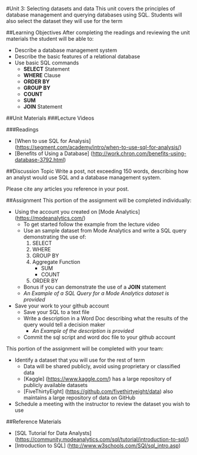 #Unit 3: Selecting datasets and data
This unit covers the principles of database management and querying databases using SQL. Students will also select the dataset they will use for the term

##Learning Objectives
After completing the readings and reviewing the unit materials the student will be able to:
* Describe a database management system
* Describe the basic features of a relational database
* Use basic SQL commands
  * **SELECT** Statement
  * **WHERE** Clause
  * **ORDER BY**
  * **GROUP BY**
  * **COUNT**
  * **SUM**
  * **JOIN** Statement

##Unit Materials
###Lecture Videos

###Readings
* [When to use SQL for Analysis] (https://segment.com/academy/intro/when-to-use-sql-for-analysis/)
* [Benefits of Using a Database] (http://work.chron.com/benefits-using-database-3792.html)

##Discussion Topic
Write a post, not exceeding 150 words, describing how an analyst would use SQL and a database management system. 

Please cite any articles you reference in your post.

##Assignment
This portion of the assignment will be completed individually:
* Using the account you created on [Mode Analytics] (https://modeanalytics.com/)
  * To get started follow the example from the lecture video
  * Use an sample dataset from Mode Analytics and write a SQL query demonstrating the use of:
    1. SELECT
    2. WHERE
    3. GROUP BY
    4. Aggregate Function
       * SUM
       * COUNT
    5. ORDER BY
  * Bonus if you can demonstrate the use of a **JOIN** statement
  * *An Example of a SQL Query for a Mode Analytics dataset is provided*
* Save your work to your github account
  * Save your SQL to a text file
  * Write a description in a Word Doc describing what the results of the query would tell a decision maker
    * *An Example of the description is provided*
  * Commit the sql script and word doc file to your github account

This portion of the assignment will be completed with your team:
* Identify a dataset that you will use for the rest of term
  * Data will be shared publicly, avoid using proprietary or classified data
  * [Kaggle] (https://www.kaggle.com/) has a large repository of publicly available datasets
  * [FiveThirtyEight] (https://github.com/fivethirtyeight/data) also maintains a large repository of data on GitHub
* Schedule a meeting with the instructor to review the dataset you wish to use  

##Reference Materials
* [SQL Tutorial for Data Analysts] (https://community.modeanalytics.com/sql/tutorial/introduction-to-sql/)
* [Introduction to SQL] (http://www.w3schools.com/SQl/sql_intro.asp)
